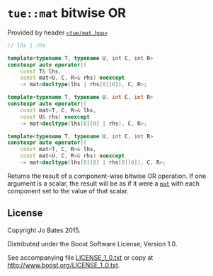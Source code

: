 `tue::mat` bitwise OR
=====================
Provided by header [`<tue/mat.hpp>`](../../headers/mat.md)

```c++
// lhs | rhs

template<typename T, typename U, int C, int R>
constexpr auto operator|(
    const T& lhs,
	const mat<U, C, R>& rhs) noexcept
    -> mat<decltype(lhs | rhs[0][0]), C, R>;

template<typename T, typename U, int C, int R>
constexpr auto operator|(
    const mat<T, C, R>& lhs,
	const U& rhs) noexcept
    -> mat<decltype(lhs[0][0] | rhs), C, R>;

template<typename T, typename U, int C, int R>
constexpr auto operator|(
    const mat<T, C, R>& lhs,
	const mat<U, C, R>& rhs) noexcept
    -> mat<decltype(lhs[0][0] | rhs[0][0]), C, R>;
```

Returns the result of a component-wise bitwise OR operation. If one argument is
a scalar, the result will be as if it were a [`mat`](../../headers/mat.md)
with each component set to the value of that scalar.

License
-------
Copyright Jo Bates 2015.

Distributed under the Boost Software License, Version 1.0.

See accompanying file [LICENSE_1_0.txt](../../../LICENSE_1_0.txt) or copy at
http://www.boost.org/LICENSE_1_0.txt.
